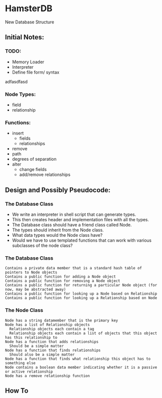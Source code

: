 # HamsterDB
New Database Structure

## Initial Notes:
### TODO:
* Memory Loader
* Interpreter
* Define file form/ syntax

adfasdfasd
### Node Types:
* field
* relationship

### Functions:
* insert
    * fields
    * relationships
* remove
* path
* degrees of separation
* alter
    * change fields
    * add/remove relationships 

## Design and Possibly Pseudocode:
### The Database Class

* We write an interpreter in shell script that can generate types.
* This then creates header and implementation files with all the types.
* The Database class should have a friend class called Node.
* The types should inherit from the Node class.
* What data types would the Node class have?
* Would we have to use templated functions that can work with various subclasses of the node class?

### The Database Class
```
Contains a private data member that is a standard hash table of pointers to Node objects
Contains a public function for adding a Node object
Contains a public function for removing a Node object
Contains a public function for returning a particular Node object (for now, may be abstracted away)
Contains a public function for looking up a Node based on Relationship
Contains a public function for looking up a Relationship based on Node
```

### The Node Class

```
Node has a string datamember that is the primary key
Node has a list of Relationship objects
  Relationship objects each contain a tag
  Relationship objects each contain a list of objects that this object has this relationship to
Node has a function that adds relationships
  Should be a simple matter
Node has a function that finds relationships
  Should also be a simple matter
Node has a function that finds what relationship this object has to something else
Node contains a boolean data member indicating whether it is a passive or active relationship
Node has a remove relationship function
```

## How To
